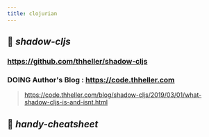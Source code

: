 ```yaml
---
title: clojurian
---
```


## 🐼 *shadow-cljs*
### https://github.com/thheller/shadow-cljs
### DOING Author's Blog : https://code.thheller.com
> https://code.thheller.com/blog/shadow-cljs/2019/03/01/what-shadow-cljs-is-and-isnt.html
## 🐸 *handy-cheatsheet*
###
